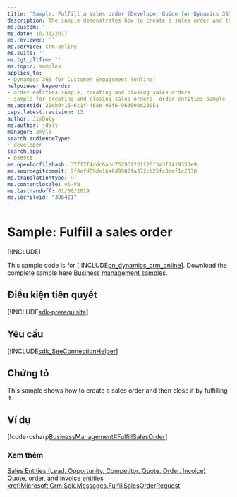 ```yaml
---
title: 'Sample: Fulfill a sales order (Developer Guide for Dynamics 365 for Customer Engagement) | MicrosoftDocs'
description: The sample demonstrates how to create a sales order and then close it by fulfilling it.
ms.custom: ''
ms.date: 10/31/2017
ms.reviewer: ''
ms.service: crm-online
ms.suite: ''
ms.tgt_pltfrm: ''
ms.topic: samples
applies_to:
- Dynamics 365 for Customer Engagement (online)
helpviewer_keywords:
- order entities sample, creating and closing sales orders
- sample for creating and closing sales orders, order entities sample
ms.assetid: 21eb9416-6c1f-468e-98f6-96d098d23051
caps.latest.revision: 13
author: JimDaly
ms.author: jdaly
manager: amyla
search.audienceType:
- developer
search.app:
- D365CE
ms.openlocfilehash: 37ff7f4ddc6acd75296f231f20f3a3f8419353e9
ms.sourcegitcommit: 9f0efd59de16a6d9902fa372cb25fc0baf1c2838
ms.translationtype: HT
ms.contentlocale: vi-VN
ms.lasthandoff: 01/08/2019
ms.locfileid: "386421"
---
```

# <a name="sample-fulfill-a-sales-order"></a>Sample: Fulfill a sales order

[!INCLUDE[](../includes/cc_applies_to_update_9_0_0.md)]

This sample code is for [!INCLUDE[pn_dynamics_crm_online](../includes/pn-dynamics-crm-online.md)]. Download the complete sample here [Business management samples](https://code.msdn.microsoft.com/Business-Management-Samples-6a482e62). 

## <a name="prerequisites"></a>Điều kiện tiên quyết
[!INCLUDE[sdk-prerequisite](../includes/sdk-prerequisite.md)]
   
## <a name="requirements"></a>Yêu cầu  
[!INCLUDE[sdk_SeeConnectionHelper](../includes/sdk-seeconnectionhelper.md)]
  
## <a name="demonstrates"></a>Chứng tỏ  
 This sample shows how to create a sales order and then close it by fulfilling it.  
  
## <a name="example"></a>Ví dụ  
 [!code-csharp[BusinessManagement#FulfillSalesOrder](../snippets/csharp/CRMV8/businessmanagement/cs/fulfillsalesorder.cs#fulfillsalesorder)]  
  
### <a name="see-also"></a>Xem thêm  
 [Sales Entities (Lead, Opportunity, Competitor, Quote, Order, Invoice)](sales-entities-lead-opportunity-competitor-quote-order-invoice.md)   
 [Quote, order, and invoice entities](quote-order-invoice-entities.md)   
 <xref:Microsoft.Crm.Sdk.Messages.FulfillSalesOrderRequest>

